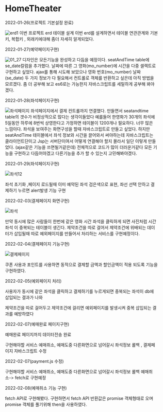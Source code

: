 # HomeTheater
2022-01-26(프로젝트 기본설정 완료)

![erd1](https://user-images.githubusercontent.com/90680271/151178002-6aba8091-32a8-4b04-a4fe-85e868c3d061.png)
이번 프로젝트 erd 테이블 설계 이번 erd를 설계하면서 테이블 연관관계와 기본키, 복합키 , 외래키에대해 좀더 자세히 알게되었다.


2022-01-27(예약페이지구현)

![01_27](https://user-images.githubusercontent.com/90680271/151337329-77e6d0f5-6d26-4043-a887-fd0ee31d298b.JPG)
디자인은 모든기능을 완성하고 다듬을 예정이다.
seatAndTime table에 se_date칼럼을 추가했다.
날짜에 따른 그 영화(mo_number)에 시간을 다중 셀렉트로 구현하고 싶었다.
ajax를 통해 시도해 보았으나 영화 번호(mo_number) 날짜(se_date) 두 가지 정보가 다 필요해서 컨트롤로 객체를 반환하고 싶은데 아직 방법을 모르겠다.
좀 더 공부해 보고 es6로는 가능한지 자바스크립트를 세밀하게 공부해 봐야겠다.



2022-01-28(좌석페이지구현)

![좌석페이지](https://user-images.githubusercontent.com/90680271/151520566-2c30f1b3-0ce2-4a29-957c-1816791586b2.JPG)
좌석페이지에서 결제 컨트롤까지 연결했다.
만들면서
seatandtime table의 갯수가 비정상적으로 많다는 생각이들었다
예를들어 한영화가 30개의 좌석에 5일동안 하루에 8번씩 상영한다고 가정하면 테이블이 1200개나 필요하다. 너무 많은 느낌이다.
좌석을 보여주는 화면구성을 할때 자바스크립트로 만들고 싶었다. 하지만 seatAndTime 테이블에서 좌석 정보와 시간을 끌어와서 써야하는데
자바스크립트는 클라이언트단이고 Jsp는 서버단이여서 어떻게 연결해야 할지 몰라서 일단 이렇게 만들었다. (ajax같은 기능을 쓰면될거같은데)
전체적으로 코드가 많이 더러운거같다 모든 기능을 구현하고 다듬어야겠고 다른기능을 추가 할 수 있는지 고민해봐야겠다.


2022-01-29(좌석페이지구현)

![좌석12](https://user-images.githubusercontent.com/90680271/152371540-c70553fe-fca4-45fb-8557-23607129b80b.JPG)

좌석 초기화 ,페이지 로드될때 이미 예약된 좌석 검은색으로 표현, 좌선 선택 안하고 결제하기 누르면 alert발생 기능 구현



2022-02-03(결제페이지 화면구현)


![좌석](https://user-images.githubusercontent.com/90680271/152370996-f4e47878-51e9-4d05-a7d1-08a264ad931d.JPG)


만약 동시에 많은 사람들이 한번에 같은 영화 시간 좌석을 클릭하게 되면 사진처럼  시간 좌석 이 중복되는 테이블이 생긴다. 제약조건을 따로 걸어서 제약조건에 위배되는 데이터가
삽입될때 따로 예외페이지를 만들어서 처리하는 서비스를 구현예정이다.



2022-02-04(결제페이지 기능구현)



![결제페이지](https://user-images.githubusercontent.com/90680271/152476658-32068aac-72c5-4b92-ad51-801ac22eb789.JPG)



쿠폰 사용과 포인트를 사용하면 동적으로 결제할 금액과 할인금액이 적용 되도록 기능을 구현하였다.


2022-02-05(예외페이지 처리)


사용자가 동시에 같은 좌석을 클릭하고 결제하기를 누르게되면 중복되는 좌석이 db에 삽입되는 결과가 나와 

제약조건을 따로 걸어두고 제약조건에 걸리면 예외페이지를 발생시켜 중복 삽입되는 결과를 예방하였다 


2022-02-07(예매완료 페이지구현)


예매완료 페이지까지 데이터전송 완료 


구현해야할 서비스 예매취소, 예매도중 다른화면으로 넘어갈시 좌석정보 롤백 , 결제페이지 자바스크립트 수정


2022-02-07(payment.js 수정)



구현해야할 서비스 예매취소, 예매도중 다른화면으로 넘어갈시 좌석정보 롤백 예매취소-> fetch로 구현예정


2022-02-08(예매취소 기능 구현)


fetch API로 구현해봤다. 구현하면서 fetch API 반환값은 promise 객체형태로 오며 promise 객체를 풀기위해 then을 사용하였다.


